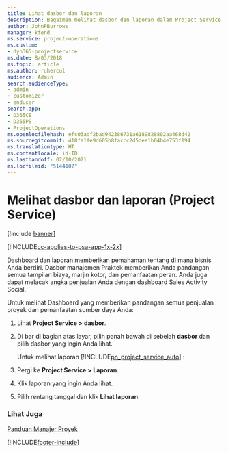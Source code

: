 ```yaml
---
title: Lihat dasbor dan laporan
description: Bagaiman melihat dasbor dan laporan dalam Project Service
author: JohnPBurrows
manager: kfend
ms.service: project-operations
ms.custom:
- dyn365-projectservice
ms.date: 8/03/2018
ms.topic: article
ms.author: ruhercul
audience: Admin
search.audienceType:
- admin
- customizer
- enduser
search.app:
- D365CE
- D365PS
- ProjectOperations
ms.openlocfilehash: efc03adf2bad942386731a6189828802aa468d42
ms.sourcegitcommit: 418fa1fe9d605b8faccc2d5dee1b04b4e753f194
ms.translationtype: HT
ms.contentlocale: id-ID
ms.lasthandoff: 02/10/2021
ms.locfileid: "5144102"
---
```

# <a name="view-dashboards-and-reports-project-service"></a>Melihat dasbor dan laporan (Project Service)

[!include [banner](../includes/psa-now-project-operations.md)]

[!INCLUDE[cc-applies-to-psa-app-1x-2x](../includes/cc-applies-to-psa-app-1x-2x.md)]

Dashboard dan laporan memberikan pemahaman tentang di mana bisnis Anda berdiri. Dasbor manajemen Praktek memberikan Anda pandangan semua tampilan biaya, marjin kotor, dan pemanfaatan peran. Anda juga dapat melacak angka penjualan Anda dengan dashboard Sales Activity Social.  
  
 Untuk melihat Dashboard yang memberikan pandangan semua penjualan proyek dan pemanfaatan sumber daya Anda:  
  
1. Lihat **Project Service > dasbor**.  
  
2. Di bar di bagian atas layar, pilih panah bawah di sebelah **dasbor** dan pilih dasbor yang ingin Anda lihat.  
  
   Untuk melihat laporan [!INCLUDE[pn_project_service_auto](../includes/pn-project-service-auto.md)] :  
  
3. Pergi ke **Project Service > Laporan**.  
  
4. Klik laporan yang ingin Anda lihat.  
  
5. Pilih rentang tanggal dan klik **Lihat laporan**.  
  
### <a name="see-also"></a>Lihat Juga  
 [Panduan Manajer Proyek](../psa/project-manager-guide.md)


[!INCLUDE[footer-include](../includes/footer-banner.md)]